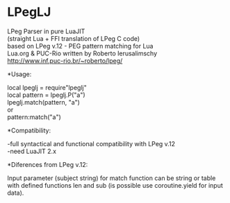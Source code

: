 LPegLJ
======

LPeg Parser in pure LuaJIT  
(straight Lua + FFI translation of LPeg C code)   
based on LPeg v.12 - PEG pattern matching for Lua  
Lua.org & PUC-Rio  written by Roberto Ierusalimschy  
http://www.inf.puc-rio.br/~roberto/lpeg/  

*Usage:  

local lpeglj = require"lpeglj"  
local pattern = lpeglj.P("a")    
lpeglj.match(pattern, "a")    
or  
pattern:match("a")  

*Compatibility:

-full syntactical and functional compatibility with LPeg v.12   
-need LuaJIT 2.x  

*Diferences from LPeg v.12:

Input parameter (subject string) for match function can be string or table with defined
functions len and sub (is possible use coroutine.yield for input data).
